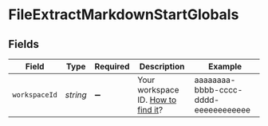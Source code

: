 # FileExtractMarkdownStartGlobals


## Fields

| Field                                                                                 | Type                                                                                  | Required                                                                              | Description                                                                           | Example                                                                               |
| ------------------------------------------------------------------------------------- | ------------------------------------------------------------------------------------- | ------------------------------------------------------------------------------------- | ------------------------------------------------------------------------------------- | ------------------------------------------------------------------------------------- |
| `workspaceId`                                                                         | *string*                                                                              | :heavy_minus_sign:                                                                    | Your workspace ID. [How to find it](/docs/guides/platform/how-to-get-a-workspace-id)? | aaaaaaaa-bbbb-cccc-dddd-eeeeeeeeeeee                                                  |